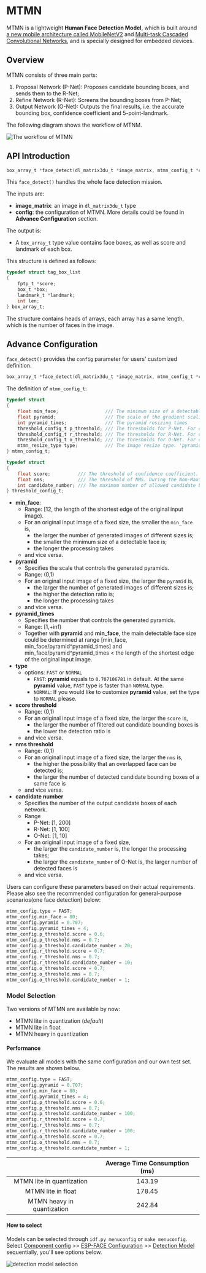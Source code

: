# MTMN

MTMN is a lightweight **Human Face Detection Model**, which is built around [a new mobile architecture called MobileNetV2](https://arxiv.org/abs/1801.04381) and [Multi-task Cascaded Convolutional Networks](https://arxiv.org/abs/1604.02878), and is specially designed for embedded devices.

## Overview

MTMN consists of three main parts:

1. Proposal Network (P-Net): Proposes candidate bounding boxes, and sends them to the R-Net;
2. Refine Network (R-Net): Screens the bounding boxes from P-Net;
3. Output Network (O-Net): Outputs the final results, i.e. the accurate bounding box, confidence coefficient and 5-point-landmark.

The following diagram shows the workflow of MTNM.

![The workflow of MTMN](../img/mtmn-workflow-2.png)

## API Introduction

```c
box_array_t *face_detect(dl_matrix3du_t *image_matrix, mtmn_config_t *config);
```

This `face_detect()` handles the whole face detection mission.

The inputs are:

- **image_matrix**: an image in `dl_matrix3du_t` type
- **config**: the configuration of MTMN. More details could be found in **Advance Configuration** section.

The output is:

- A `box_array_t` type value contains face boxes, as well as score and landmark of each box.

This structure is defined as follows:
```c
typedef struct tag_box_list
{
    fptp_t *score;
    box_t *box;
    landmark_t *landmark;
    int len;
} box_array_t;
```
The structure contains heads of arrays, each array has a same length, which is the number of faces in the image.

## Advance Configuration

`face_detect()` provides the `config` parameter for users' customized definition.

```c
box_array_t *face_detect(dl_matrix3du_t *image_matrix, mtmn_config_t *config);
```

The definition of `mtmn_config_t`:

```c
typedef struct
{
    float min_face;                 /// The minimum size of a detectable face
    float pyramid;                  /// The scale of the gradient scaling for the input images
    int pyramid_times;              /// The pyramid resizing times
    threshold_config_t p_threshold; /// The thresholds for P-Net. For details, see the definition of threshold_config_t
    threshold_config_t r_threshold; /// The thresholds for R-Net. For details, see the definition of threshold_config_t
    threshold_config_t o_threshold; /// The thresholds for O-Net. For details, see the definition of threshold_config_t
    mtmn_resize_type type;          /// The image resize type. 'pyramid' will lose efficacy, when 'type'==FAST.
} mtmn_config_t;
```

```c
typedef struct
{
    float score;          /// The threshold of confidence coefficient. The candidate bounding boxes with a confidence coefficient lower than the threshold will be filtered out.
    float nms;            /// The threshold of NMS. During the Non-Maximum Suppression, the candidate bounding boxes with a overlapping ratio higher than the threshold will be filtered out.
    int candidate_number; /// The maximum number of allowed candidate bounding boxes. Only the first 'candidate_number' of all the candidate bounding boxes will be kept.
} threshold_config_t;
```

- **min_face**: 
	- Range: [12, the length of the shortest edge of the original input image). 
	- For an original input image of a fixed size, the smaller the `min_face` is, 
		- the larger the number of generated images of different sizes is;
		- the smaller the minimum size of a detectable face is;
		- the longer the processing takes
	- and vice versa.
- **pyramid**
	- Specifies the scale that controls the generated pyramids. 
	- Range: (0,1)
	- For an original input image of a fixed size, the larger the `pyramid` is,
		- the larger the number of generated images of different sizes is;
		- the higher the detection ratio is;
		- the longer the processing takes
	- and vice versa.
- **pyramid_times**
  - Specifies the number that controls the generated pyramids.
  - Range: [1,+inf)
  - Together with **pyramid** and **min_face**, the main detectable face size could be determined at range [min_face, min_face/pyramid^pyramid_times] and min_face/pyramid^pyramid_times < the length of the shortest edge of the original input image.
- **type**
  - options: `FAST` or `NORMAL`
    - `FAST`: **pyramid** equals to `0.707106781` in default. At the same **pyramid** value, `FAST` type is faster than `NORMAL` type.
    - `NORMAL`: If you would like to customize **pyramid** value, set the type to `NORMAL` please.
- **score threshold**
	- Range: (0,1)
	- For an original input image of a fixed size, the larger the `score` is,
		- the larger the number of filtered out candidate bounding boxes is
		- the lower the detection ratio is
	- and vice versa.
- **nms threshold**
	- Range: (0,1)
	- For an original input image of a fixed size, the larger the `nms` is,
		- the higher the possibility that an overlapped face can be detected is;
		- the larger the number of detected candidate bounding boxes of a same face is
	- and vice versa.
- **candidate number**
	- Specifies the number of the output candidate boxes of each network. 
	- Range
		- P-Net: [1, 200]
		- R-Net: [1, 100]
		- O-Net: [1, 10]
	- For an original input image of a fixed size, 
		- the larger the `candidate_number` is, the longer the processing takes;
		- the larger the `candidate_number` of O-Net is, the larger number of detected faces is
	- and vice versa.

Users can configure these parameters based on their actual requirements. Please also see the recommended configuration for general-purpose scenarios(one face detection) below:

```c
mtmn_config.type = FAST;
mtmn_config.min_face = 80;
mtmn_config.pyramid = 0.707;
mtmn_config.pyramid_times = 4;
mtmn_config.p_threshold.score = 0.6;
mtmn_config.p_threshold.nms = 0.7;
mtmn_config.p_threshold.candidate_number = 20;
mtmn_config.r_threshold.score = 0.7;
mtmn_config.r_threshold.nms = 0.7;
mtmn_config.r_threshold.candidate_number = 10;
mtmn_config.o_threshold.score = 0.7;
mtmn_config.o_threshold.nms = 0.7;
mtmn_config.o_threshold.candidate_number = 1;
```

### Model Selection

Two versions of MTMN are available by now:

- MTMN lite in quantization (*default*)
- MTMN lite in float
- MTMN heavy in quantization

#### Performance

We evaluate all models with the same configuration and our own test set. The results are shown below.

```c
mtmn_config.type = FAST;
mtmn_config.pyramid = 0.707;
mtmn_config.min_face = 80;
mtmn_config.pyramid_times = 4;
mtmn_config.p_threshold.score = 0.6;
mtmn_config.p_threshold.nms = 0.7;
mtmn_config.p_threshold.candidate_number = 100;
mtmn_config.r_threshold.score = 0.7;
mtmn_config.r_threshold.nms = 0.7;
mtmn_config.r_threshold.candidate_number = 100;
mtmn_config.o_threshold.score = 0.7;
mtmn_config.o_threshold.nms = 0.7;
mtmn_config.o_threshold.candidate_number = 1;
```

|                            | Average Time Consumption (ms) |
| :------------------------: | :---------------------------: |
| MTMN lite in quantization  |            143.19             |
|     MTMN lite in float     |            178.45             |
| MTMN heavy in quantization |            242.84             |

#### How to select

Models can be selected through `idf.py menuconfig` or `make menuconfig`. Select <u>Component config</u> >> <u>ESP-FACE Configuration</u> >> <u>Detection Model</u> sequentially, you'll see options below.

![detection model selection](../img/detection_model_selection.png)

 
